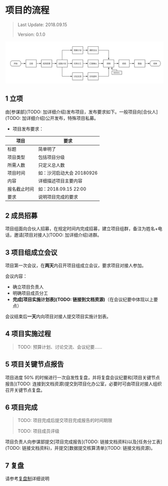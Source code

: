 # 项目的流程

> Last Update: 2018.09.15
>
> Version: 0.1.0

![项目制流程](assets/项目制流程.png)

## 1 立项

由[参谋部](TODO: 加详细介绍)发布项目，发布要求如下。一般项目向[合伙人](TODO: 加详细介绍)公开发布，特殊项目私募。

* 项目发布要求：

| 项目         | 要求                      |
| ------------ | ------------------------- |
| 标题         | 简单明了                  |
| 项目类型     | 包括项目分级              |
| 所需人数     | 只定义总人数              |
| 项目时间     | 如：沙河启动大会 20180926 |
| 内容         | 详细描述项目主要内容      |
| 报名截止时间 | 如：2018.09.15 22:00      |
| 要求         | 说明项目完成的要求        |

## 2 成员招募

项目组面向合伙人招募，在规定时间内完成招募，建立项目组群，备注为姓名+电话，邀请[项目对接人](TODO: 加详细介绍)进群。

## 3 项目组成立会议

项目第一次会议，在**两天**内召开项目组成立会议，要求项目对接人参加。

会议内容：

* 确立项目负责人
* 明确项目成员分工
* **完成[项目实施计划表](TODO: 链接到文档资源)**（在会议纪要中体现以上要点）

会议结束后**一天**内向项目对接人提交项目实施计划表。

## 4 项目实施过程

> TODO: 预算计划、讨论交流、会议纪要……

## 5 项目关键节点报告

项目进度 50% 的时候进行一次自发性复盘，并将复盘会议纪要和[项目关键节点报告](TODO: 连接到文档资源)提交到项目化办公室，必要时可由项目对接人组织召开关键节点复盘。

## 6 项目完成

> TODO: 项目完成后提交项目完成报告的时间期限
>
> TODO: 项目成员评级

项目负责人向参谋部提交[项目完成报告](TODO: 链接文档资料)以及[任务分工表](TODO: 链接文档资料)，并提交[数据提交核算清单](TODO: 链接文档资源)。

## 7 复盘

请参考[复盘制](../fupan/README.md)详细说明

